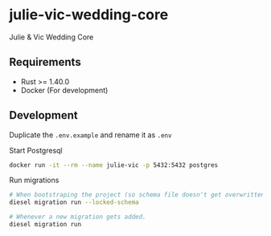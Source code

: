 # julie-vic-wedding-core

Julie & Vic Wedding Core

## Requirements

-   Rust >= 1.40.0
-   Docker (For development)

## Development

Duplicate the `.env.example` and rename it as `.env`

Start Postgresql

```sh
docker run -it --rm --name julie-vic -p 5432:5432 postgres
```

Run migrations

```sh
# When bootstraping the project (so schema file doesn't get overwritten)
diesel migration run --locked-schema

# Whenever a new migration gets added.
diesel migration run

```
